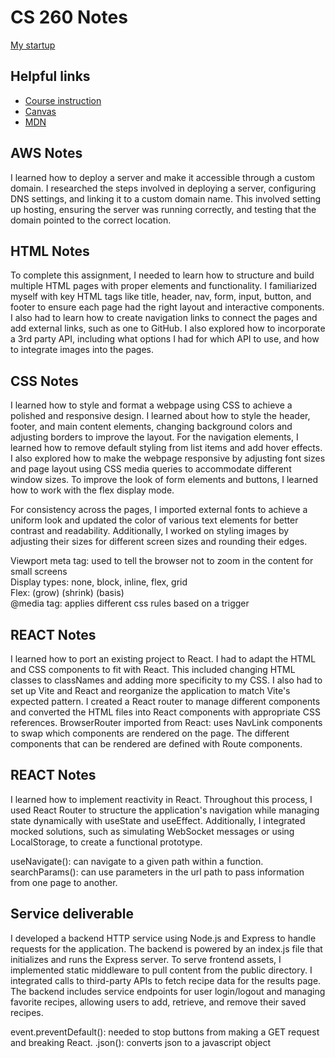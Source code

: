 # CS 260 Notes

[My startup](https://startup.findmymeal.click)

## Helpful links

- [Course instruction](https://github.com/webprogramming260)
- [Canvas](https://byu.instructure.com)
- [MDN](https://developer.mozilla.org)

## AWS Notes

I learned how to deploy a server and make it accessible through a custom domain. I researched the steps involved in deploying a server, configuring DNS settings, and linking it to a custom domain name. This involved setting up hosting, ensuring the server was running correctly, and testing that the domain pointed to the correct location. 

## HTML Notes

To complete this assignment, I needed to learn how to structure and build multiple HTML pages with proper elements and functionality. I familiarized myself with key HTML tags like title, header, nav, form, input, button, and footer to ensure each page had the right layout and interactive components. I also had to learn how to create navigation links to connect the pages and add external links, such as one to GitHub. I also explored how to incorporate a 3rd party API, including what options I had for which API to use, and how to integrate images into the pages.

## CSS Notes

I learned how to style and format a webpage using CSS to achieve a polished and responsive design. I learned about how to style the header, footer, and main content elements, changing background colors and adjusting borders to improve the layout. For the navigation elements, I learned how to remove default styling from list items and add hover effects. I also explored how to make the webpage responsive by adjusting font sizes and page layout using CSS media queries to accommodate different window sizes. To improve the look of form elements and buttons, I learned how to work with the flex display mode.

For consistency across the pages, I imported external fonts to achieve a uniform look and updated the color of various text elements for better contrast and readability. Additionally, I worked on styling images by adjusting their sizes for different screen sizes and rounding their edges.

Viewport meta tag: used to tell the browser not to zoom in the content for small screens  
Display types: none, block, inline, flex, grid  
Flex: (grow) (shrink) (basis)  
@media tag: applies different css rules based on a trigger  


## REACT Notes

I learned how to port an existing project to React. I had to adapt the HTML and CSS components to fit with React. This included changing HTML classes to classNames and adding more specificity to my CSS. I also had to set up Vite and React and reorganize the application to match Vite's expected pattern. I created a React router to manage different components and converted the HTML files into React components with appropriate CSS references.
BrowserRouter imported from React: uses NavLink components to swap which components are rendered on the page. The different components that can be rendered are defined with Route components.  


## REACT Notes
I learned how to implement reactivity in React. Throughout this process, I used React Router to structure the application's navigation while managing state dynamically with useState and useEffect. Additionally, I integrated mocked solutions, such as simulating WebSocket messages or using LocalStorage, to create a functional prototype.   

useNavigate(): can navigate to a given path within a function.   
searchParams(): can use parameters in the url path to pass information from one page to another.

## Service deliverable
I developed a backend HTTP service using Node.js and Express to handle requests for the application. The backend is powered by an index.js file that initializes and runs the Express server. To serve frontend assets, I implemented static middleware to pull content from the public directory. I integrated calls to third-party APIs to fetch recipe data for the results page. The backend includes service endpoints for user login/logout and managing favorite recipes, allowing users to add, retrieve, and remove their saved recipes.

event.preventDefault(): needed to stop buttons from making a GET request and breaking React.
.json(): converts json to a javascript object


